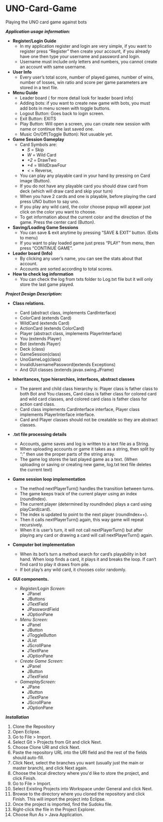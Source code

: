 # UNO-Card-Game
Playing the UNO card game against bots


***Application usage information:***
+ **Register/Login Guide**
  - In my application register and login are very simple, if you want to register press “Register” then create your account, if you already have one then type your username and password and login.
  - Username must include only letters and numbers, you cannot create an account with same username.
+ **User Info**
  - Every user’s total score, number of played games, number of wins, number of losses, win ratio and score per game parameters are stored in a text file.
+ **Menu Guide**
  - Leader board ( for more detail look for leader board info)
  - Adding bots: if you want to create new game with bots, you must add bots in menu screen with toggle buttons.
  - Logout Button: Goes back to login screen.
  - Exit Button: EXITS
  - Play Button: Will open a screen, you can create new session with name or continue the last saved one.
  - Music On/Off(Toggle Button): Not usuable yet.
+ **Game Session Gameplay**
  - Card Symbols are:
      * *S* = Skip
      * *W* = Wild Card
      * *+2* = DrawTwo
      * *+4* = WildDrawFour
      * *<* = Reverse,
  - You can play any playable card in your hand by pressing on Card image (Button).
  - If you do not have any playable card you should draw card from deck (which will draw card and skip your turn)
  - When you have 2 cards and one is playable, before playing the card press UNO button to say uno.
  - If you play any wild card, the color choose popup will appear just click on the color you want to choose.
  - To get information about the current color and the direction of the game. Press the center card (Button).
+ **Saving/Loading Game Sessions**
  - You can save & exit anytime by pressing “SAVE & EXIT” button. (Exits to menu)
  - If you want to play loaded game just press “PLAY” from menu, then press “CONTINUE GAME”.
+ **Leader board (Info)**
  - By clicking any user’s name, you can see the stats about that account.
  - Accounts are sorted according to total scores.
+ **How to check log information**
  - You can check the log from txts folder to Log.txt file but it will only store the last game played.

***Project Design Description:***
+ **Class relations.**
  - Card (abstract class, implements CardInterface)
  - ColorCard (extends Card)
  - WildCard (extends Card)
  - ActionCard (extends ColorCard)
  - Player (abstract class, implements PlayerInterface)
  - You (extends Player)
  - Bot (extends Player)
  - Deck (class)
  - GameSession(class)
  - UnoGameLog(class)
  - InvalidUsernamePassword(extends Exceptions)
  - And GUI classes (extends javax.swing.JFrame)
 
+ **Inheritances, type hierarchies, interfaces, abstract classes**
  - The parent and child class hierarchy is: Player class is father class to both Bot and You classes, Card class is father class for colored card and wild card classes, and colored card class is father class for action card class.
  - Card class implements CardInterface interface, Player class implements PlayerInterface interface.
  - Card and Player classes should not be creatable so they are abstract classes.
 
+ **.txt file processing details**
  - Accounts, game saves and log is written to a text file as a String.
  - When uploading accounts or game it takes as a string, then split by “:” then use the proper parts of the string array.
  - The game log stores the last played game as a text. (When uploading or saving or creating new game, log.txt text file deletes the current text)
 
+ **Game session loop implementation**
  - The method nextPlayerTurn() handles the transition between turns.
  - The game keeps track of the current player using an index (roundIndex).
  - The current player (determined by roundIndex) plays a card using playCard(card).
  - The index is updated to point to the next player (roundIndex++).
  - Then it calls nextPlayerTurn() again, this way game will repeat recursively.
  - When it is user’s turn, it will not call nextPlayerTurn() but after playing any card or drawing a card will call nextPlayerTurn() again.
 
+ **Computer bot implementation**
  - When its bot’s turn a method search for card’s playability in bot hand. When loop finds a card, it plays it and breaks the loop. If can’t find card to play it draws from pile.
  - If bot play’s any wild card, it chooses color randomly.

+ **GUI components.**
  - *Register/Login Screen:*
    * JPanel
    * JButtons
    * JTextField
    * JPasswordField
    * JOptionPane
  - *Menu Screen:*
    * JPanel
    * JButton
    * JToggleButton
    * JList
    * JScrollPane
    * JTextPane
    * JOptionPane
  - *Create Game Screen:*
    * JPanel
    * JButton
    * JTextField
  - *GameplayScreen:*
     * JPane
     * JButton
     * JTextPane
     * JScrollPane
     * JOptionPane

***Installation***
1. Clone the Repository
2. Open Eclipse.
3. Go to File > Import.
4. Select Git > Projects from Git and click Next.
5. Choose Clone URI and click Next.
6. Paste the repository URL into the URI field and the rest of the fields should auto-fill.
7. Click Next, select the branches you want (usually just the main or master branch), and click Next again.
8. Choose the local directory where you'd like to store the project, and click Finish.
9. Go to File > Import.
10. Select Existing Projects into Workspace under General and click Next.
11. Browse to the directory where you cloned the repository and click Finish. This will import the project into Eclipse.
12. Once the project is imported, find the Sudoku file.
13. Right-click the file in the Project Explorer.
14. Choose Run As > Java Application.
